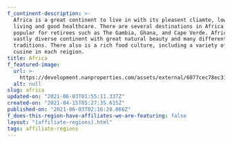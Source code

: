 ```yaml
---
f_continent-description: >-
  Africa is a great continent to live in with its pleasent cliamte, low cost of
  living and good healthcare. There are several destinations in Africa that are
  popular for retirees such as The Gambia, Ghana, and Cape Verde. Africa is a
  vastly diverse continent with great natural beauty and many different cultural
  traditions. There also is a rich food culture, including a variety of local
  cusine in each reigion.
title: Africa
f_featured-image:
  url: >-
    https://development.nanproperties.com/assets/external/6077cec78ec3146b700bc7d3_602f64f3e3a72global-properties-africa.jpeg
  alt: null
slug: africa
updated-on: "2021-06-03T01:55:11.337Z"
created-on: "2021-04-15T05:27:35.615Z"
published-on: "2021-06-03T02:16:28.066Z"
f_does-this-region-have-affiliates-we-are-featuring: false
layout: "[affiliate-regions].html"
tags: affiliate-regions
---
```


